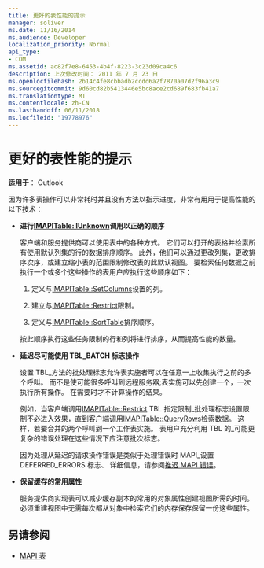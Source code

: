 ```yaml
---
title: 更好的表性能的提示
manager: soliver
ms.date: 11/16/2014
ms.audience: Developer
localization_priority: Normal
api_type:
- COM
ms.assetid: ac82f7e8-6453-4b4f-8223-3c23d09ca4c6
description: 上次修改时间： 2011 年 7 月 23 日
ms.openlocfilehash: 2b14c4fe8cbbadb2ccdd6a2f7870a07d2f96a3c9
ms.sourcegitcommit: 9d60cd82b5413446e5bc8ace2cd689f683fb41a7
ms.translationtype: MT
ms.contentlocale: zh-CN
ms.lasthandoff: 06/11/2018
ms.locfileid: "19778976"
---
```

# <a name="tips-for-better-table-performance"></a>更好的表性能的提示
  
**适用于**： Outlook 
  
因为许多表操作可以非常耗时并且没有方法以指示进度，非常有用用于提高性能的以下技术：
  
- **进行[IMAPITable: IUnknown](imapitableiunknown.md)调用以正确的顺序**
    
   客户端和服务提供商可以使用表中的各种方式。 它们可以打开的表格并检索所有使用默认列集的行的数据排序顺序。 此外，他们可以通过更改列集，更改排序次序，或建立缩小表的范围限制修改表的此默认视图。 要检索任何数据之前执行一个或多个这些操作的表用户应执行这些顺序如下：
    
    1. 定义与[IMAPITable::SetColumns](imapitable-setcolumns.md)设置的列。
        
    2. 建立与[IMAPITable::Restrict](imapitable-restrict.md)限制。
        
    3. 定义与[IMAPITable::SortTable](imapitable-sorttable.md)排序顺序。
    
    按此顺序执行这些任务限制的行和列将进行排序，从而提高性能的数量。
    
- **延迟尽可能使用 TBL_BATCH 标志操作**
    
    设置 TBL\_方法的批处理标志允许表实施者可以在任意一上收集执行之前的多个呼叫。 而不是使可能很多呼叫到远程服务器;表实施可以先创建一个，一次执行所有操作。 在需要时才不计算操作的结果。 
    
    例如，当客户端调用[IMAPITable::Restrict](imapitable-restrict.md) TBL 指定限制\_批处理标志设置限制不必进入效果，直到客户端调用[IMAPITable::QueryRows](imapitable-queryrows.md)检索数据。 这样，若要合并的两个呼叫到一个工作表实施。 表用户充分利用 TBL 的\_可能更复杂的错误处理在这些情况下应注意批次标志。 
    
    因为处理从延迟的请求操作错误是类似于处理错误时 MAPI\_设置 DEFERRED_ERRORS 标志、 详细信息，请参阅[推迟 MAPI 错误](deferring-mapi-errors.md)。 
    
- **保留缓存的常用属性**
    
    服务提供商实现表可以减少缓存副本的常用的对象属性创建视图所需的时间。 必须重建视图中无需每次都从对象中检索它们的内存保存保留一份这些属性。
    
## <a name="see-also"></a>另请参阅

- [MAPI 表](mapi-tables.md)

